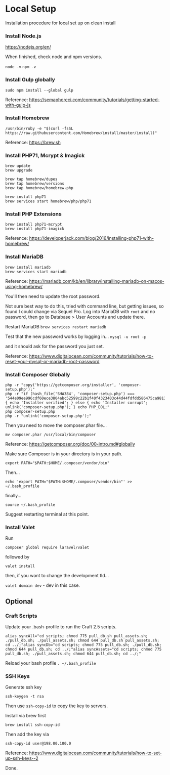 # Local Setup
Installation procedure for local set up on clean install

### Install Node.js
https://nodejs.org/en/

When finished, check node and npm versions.

`node -v`
`npm -v`

### Install Gulp globally

`sudo npm install --global gulp`

Reference: https://semaphoreci.com/community/tutorials/getting-started-with-gulp-js

### Install Homebrew

`/usr/bin/ruby -e "$(curl -fsSL https://raw.githubusercontent.com/Homebrew/install/master/install)"`

Reference: https://brew.sh

### Install PHP71, Mcrypt & Imagick

```
brew update
brew upgrade
```
```
brew tap homebrew/dupes
brew tap homebrew/versions
brew tap homebrew/homebrew-php
```
```
brew install php71
brew services start homebrew/php/php71
```

### Install PHP Extensions
```
brew install php71-mcrypt
brew install php71-imagick
```

Reference: https://developerjack.com/blog/2016/installing-php71-with-homebrew/

### Install MariaDB

```
brew install mariadb
brew services start mariadb
```

Reference: https://mariadb.com/kb/en/library/installing-mariadb-on-macos-using-homebrew/

You'll then need to update the root password.

Not sure best way to do this, tried with command line, but getting issues, so found I could change via Sequel Pro.
Log into MariaDB with `root` and no password, then go to Database > User Accounts and update there.

Restart MariaDB
`brew services restart mariadb`

Test that the new password works by logging in...
`mysql -u root -p`

and it should ask for the password you just set.

Reference: https://www.digitalocean.com/community/tutorials/how-to-reset-your-mysql-or-mariadb-root-password

### Install Composer Globally

```
php -r "copy('https://getcomposer.org/installer', 'composer-setup.php');"
php -r "if (hash_file('SHA384', 'composer-setup.php') === '544e09ee996cdf60ece3804abc52599c22b1f40f4323403c44d44fdfdd586475ca9813a858088ffbc1f233e9b180f061') { echo 'Installer verified'; } else { echo 'Installer corrupt'; unlink('composer-setup.php'); } echo PHP_EOL;"
php composer-setup.php
php -r "unlink('composer-setup.php');"
```

Then you need to move the composer.phar file...

`mv composer.phar /usr/local/bin/composer`

Reference: https://getcomposer.org/doc/00-intro.md#globally

Make sure Composer is in your directory is in your path.

`export PATH="$PATH:$HOME/.composer/vendor/bin"`

Then...

`echo 'export PATH="$PATH:$HOME/.composer/vendor/bin"' >> ~/.bash_profile`

finally...

`source ~/.bash_profile`

Suggest restarting terminal at this point.

### Install Valet

Run

`composer global require laravel/valet`

followed by 

`valet install`

then, if you want to change the development tld...

`valet domain dev` - dev in this case.


## Optional
### Craft Scripts

Update your .bash-profile to run the Craft 2.5 scripts.
```
alias syncAll="cd scripts; chmod 775 pull_db.sh pull_assets.sh; ./pull_db.sh; ./pull_assets.sh; chmod 644 pull_db.sh pull_assets.sh; cd ../;"alias syncDb="cd scripts; chmod 775 pull_db.sh; ./pull_db.sh; chmod 644 pull_db.sh; cd ../;"alias syncAssets="cd scripts; chmod 775 pull_db.sh; ./pull_assets.sh; chmod 644 pull_db.sh; cd ../;"
```
Reload your bash profile
`. ~/.bash_profile`

### SSH Keys

Generate ssh key
```
ssh-keygen -t rsa
```
Then use `ssh-copy-id` to copy the key to servers.

Install via brew first
```
brew install ssh-copy-id
```

Then add the key via 
```
ssh-copy-id user@198.00.100.0
```
Reference: https://www.digitalocean.com/community/tutorials/how-to-set-up-ssh-keys--2

Done.





